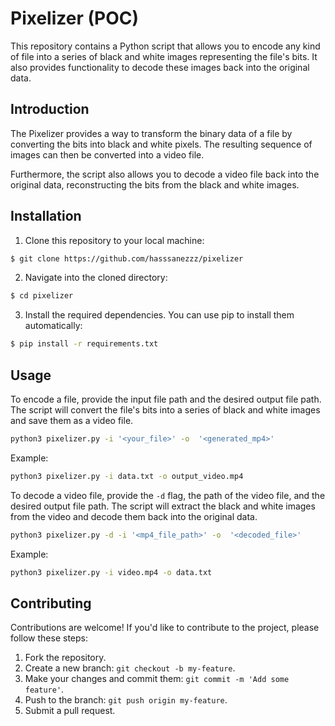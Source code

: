 # Pixelizer (POC)

This repository contains a Python script that allows you to encode any kind of file into a series of black and white images representing the file's bits. It also provides functionality to decode these images back into the original data.

## Introduction


The Pixelizer provides a way to transform the binary data of a file by converting the bits into black and white pixels. The resulting sequence of images can then be converted into a video file.

Furthermore, the script also allows you to decode a video file back into the original data, reconstructing the bits from the black and white images.

## Installation


1. Clone this repository to your local machine:
```bash
$ git clone https://github.com/hasssanezzz/pixelizer
```
2. Navigate into the cloned directory:
```bash
$ cd pixelizer
```
3. Install the required dependencies. You can use pip to install them automatically:
```bash
$ pip install -r requirements.txt
```

## Usage

To encode a file, provide the input file path and the desired output file path. The script will convert the file's bits into a series of black and white images and save them as a video file.

```bash
python3 pixelizer.py -i '<your_file>' -o  '<generated_mp4>'
```

Example:
```bash
python3 pixelizer.py -i data.txt -o output_video.mp4
```

To decode a video file, provide the `-d` flag, the path of the video file, and the desired output file path. The script will extract the black and white images from the video and decode them back into the original data.

```bash
python3 pixelizer.py -d -i '<mp4_file_path>' -o  '<decoded_file>'
```

Example:
```bash
python3 pixelizer.py -i video.mp4 -o data.txt
```

## Contributing

Contributions are welcome! If you'd like to contribute to the project, please follow these steps:

1. Fork the repository.
2. Create a new branch: `git checkout -b my-feature`.
3. Make your changes and commit them: `git commit -m 'Add some feature'`.
4. Push to the branch: `git push origin my-feature`.
5. Submit a pull request.
